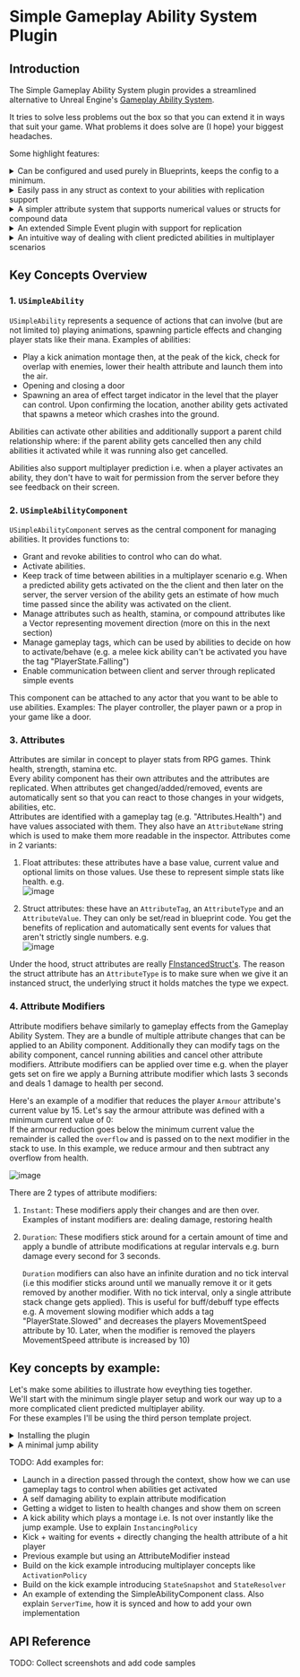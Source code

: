 # Simple Gameplay Ability System Plugin

## Introduction
The Simple Gameplay Ability System plugin provides a streamlined alternative to Unreal Engine's [Gameplay Ability System](https://dev.epicgames.com/documentation/en-us/unreal-engine/gameplay-ability-system-for-unreal-engine).  

It tries to solve less problems out the box so that you can extend it in ways that suit your game. What problems it does solve are (I hope) your biggest headaches.  

Some highlight features:

<details>
	<summary>Can be configured and used purely in Blueprints, keeps the config to a minimum. </summary>
</br>
	
| Ability component setup  | Ability setup | Gameplay effect|
| ------------- | ------------- | -------------|
| ![image](https://github.com/user-attachments/assets/7aff04d1-ae6f-4488-a0c7-04d7498eae51)  | ![image](https://github.com/user-attachments/assets/f81744e5-4222-4930-b245-43ed2441ac34)  | ![image](https://github.com/user-attachments/assets/0cd54c36-e3b6-4054-9a00-f2a9f146035e) |

</details>

<details>
	<summary> Easily pass in any struct as context to your abilities with replication support </summary>
  </br>
	When activating the ability  
	
  ![image](https://github.com/user-attachments/assets/4cc3c77e-f4d7-4f93-96e3-79079efa1af8)  
	
  Within the ability
  ![image](https://github.com/user-attachments/assets/710c4058-8ef7-4794-9b4b-ed81ee6fc87f)

</details>

<details>
	</br>
	<summary> A simpler attribute system that supports numerical values or structs for compound data </summary>
	
![image](https://github.com/user-attachments/assets/8ad445d5-c456-4f06-86c7-f331d729b587)
![image](https://github.com/user-attachments/assets/c61c105d-5ed4-43d4-b378-d5b7e9af4db4)


</details>

<details>
	</br>
	<summary> An extended Simple Event plugin with support for replication </summary>

Read more about [the Simple Event plugin here.](https://github.com/strayTrain/SimpleEventSubsystemPlugin) Simple Gameplay Ability System comes with some built in events like when an attribute changes or an ability ends. A full breakdown of the available events is detailed later.
	
![image](https://github.com/user-attachments/assets/0aa7f42a-939f-4c4c-9a8b-4c0246ea1471)

![image](https://github.com/user-attachments/assets/2db1cecd-b6d1-4842-a0be-56346000d3b1)


</details>

<details>
<summary> An intuitive way of dealing with client predicted abilities in multiplayer scenarios </summary>	
</br>
When using prediction we allow the client to run its own version of the ability as if it had authority while the server also runs the same ability. We define 
structs that keep track of the ability state and when the server and client mismatch, the client corrects their local ability.  
	
</br>
 
![image](https://github.com/user-attachments/assets/baba4c58-c3cb-4be4-b8a9-0e4d8c660ecc)
</details>

## Key Concepts Overview

### 1. `USimpleAbility`
`USimpleAbility` represents a sequence of actions that can involve (but are not limited to) playing animations, spawning particle effects and changing player stats like their mana. Examples of abilities:
- Play a kick animation montage then, at the peak of the kick, check for overlap with enemies, lower their health attribute and launch them into the air.
- Opening and closing a door
- Spawning an area of effect target indicator in the level that the player can control. Upon confirming the location, another ability gets activated that spawns a meteor which crashes into the ground.

Abilities can activate other abilities and additionally support a parent child relationship where: if the parent ability gets cancelled then any child abilities it activated while it was running also get cancelled.  

Abilities also support multiplayer prediction i.e. when a player activates an ability, they don't have to wait for permission from the server before they see feedback on their screen.

### 2. `USimpleAbilityComponent`
`USimpleAbilityComponent` serves as the central component for managing abilities. It provides functions to:
- Grant and revoke abilities to control who can do what.
- Activate abilities.
- Keep track of time between abilities in a multiplayer scenario e.g. When a predicted ability gets activated on the the client and then later on the server, the server version of the ability gets an estimate of how much time passed since the ability was activated on the client.
- Manage attributes such as health, stamina, or compound attributes like a Vector representing movement direction (more on this in the next section)
- Manage gameplay tags, which can be used by abilities to decide on how to activate/behave (e.g. a melee kick ability can't be activated you have the tag "PlayerState.Falling")
- Enable communication between client and server through replicated simple events

This component can be attached to any actor that you want to be able to use abilities. Examples: The player controller, the player pawn or a prop in your game like a door.

### 3. Attributes
Attributes are similar in concept to player stats from RPG games. Think health, strength, stamina etc.  
Every ability component has their own attributes and the attributes are replicated. When attributes get changed/added/removed, events are automatically sent so that you can react to those changes in your widgets, abilities, etc.  
Attributes are identified with a gameplay tag (e.g. "Attributes.Health") and have values associated with them. They also have an `AttributeName` string which is used to make them more readable in the inspector.
Attributes come in 2 variants:
1. Float attributes: these attributes have a base value, current value and optional limits on those values. Use these to represent simple stats like health. e.g.  
  ![image](https://github.com/user-attachments/assets/b8b536bd-d611-4f48-8b2c-91f5610763a1)

2. Struct attributes: these have an `AttributeTag`, an `AttributeType` and an `AttributeValue`. They can only be set/read in blueprint code.
   You get the benefits of replication and automatically sent events for values that aren't strictly single numbers. e.g.  
  ![image](https://github.com/user-attachments/assets/3724a265-eddb-49de-8414-81584a67268a)

Under the hood, struct attributes are really [FInstancedStruct's](https://forums.unrealengine.com/t/can-someone-show-my-how-to-use-finstancedstruct-please/1898788?utm_source=chatgpt.com). The reason the struct attribute has an `AttributeType` is to make sure when we give it an instanced struct, the underlying struct it holds matches the type we expect.

### 4. Attribute Modifiers
Attribute modifiers behave similarly to gameplay effects from the Gameplay Ability System.
They are a bundle of multiple attribute changes that can be applied to an Ability component. Additionally they can modify tags on the ability component, cancel running abilities and cancel other attribute modifiers.
Attribute modifiers can be applied over time e.g. when the player gets set on fire we apply a Burning attribute modifier which lasts 3 seconds and deals 1 damage to health per second.  


Here's an example of a modifier that reduces the player `Armour` attribute's current value by 15. Let's say the armour attribute was defined with a minimum current value of 0:  
If the armour reduction goes below the minimum current value the remainder is called the `overflow` and is passed on to the next modifier in the stack to use.
In this example, we reduce armour and then subtract any overflow from health.  

![image](https://github.com/user-attachments/assets/449f5c55-70c1-4a2b-995d-03cbeb64e94a)

There are 2 types of attribute modifiers:
1. `Instant`: These modifiers apply their changes and are then over. Examples of instant modifiers are: dealing damage, restoring health
2. `Duration`: These modifiers stick around for a certain amount of time and apply a bundle of attribute modifications at regular intervals e.g. burn damage every second for 3 seconds.

   `Duration` modifiers can also have an infinite duration and no tick interval (i.e this modifier sticks around until we manually remove it or it gets removed by another modifier. With no tick interval, only a single attribute stack change gets applied).
   This is useful for buff/debuff type effects e.g. A movement slowing modifier which adds a tag "PlayerState.Slowed" and decreases the players MovementSpeed attribute by 10. Later, when the modifier is removed the players MovementSpeed attribute is increased by 10)

## Key concepts by example:

Let's make some abilities to illustrate how eveything ties together.  
We'll start with the minimum single player setup and work our way up to a more complicated client predicted multiplayer ability.  
For these examples I'll be using the third person template project.

<details>
	<summary>Installing the plugin</summary>
This plugin requires Unreal Engine 5.2 and later to work **(Note from the dev: I still need to test this with 5.5, where `FInstancedStruct` moved from a plugin to being a part of the engine)**

* Download or clone this repository into your Unreal Engine project under your project's Plugins folder, create the Plugins folder if it doesn't exist. (e.g. If your project folder is `C:\Projects\SimpleGASTest` then place SimpleGameplayAvilitySystem in `C:\Projects\SimpleGASTest\Plugins`)  
* Rebuild your project.  
* Enable the plugin in your Unreal Engine project by navigating to Edit > Plugins and searching for "SimpleGameplayAbilitySystem". (it should be enabled by default)
</details>


<details>
<summary>A minimal jump ability</summary>
	
1. Add a SimpleAbilityComponent to the third person pawn  
  ![image](https://github.com/user-attachments/assets/d61498dc-e09b-43e0-a134-5a7e12d73ae4)
2. Create a new SimpleAbility blueprint class and call it GA_Jump. Once you create it take a look at the default variables.  
  For now we only need to give the ability a name tag. I used `Abilities.Jump`  
  ![image](https://github.com/user-attachments/assets/da63f9f8-4ea2-44e3-b842-8a80c001d5ac)
3. Next we add this newly created ability to the list of abilities that our `AbilityComponent` can activate. Select the `AbilityComponent` we added to the player and add an entry under Gameplay Abilities > Granted Abilities
   ![image](https://github.com/user-attachments/assets/6f3fa22e-6aec-4e09-b996-34228109ebb7)
4. In order to use the ability we need to set an `AvatarActor` for the `AbilityComponent`. An `AvatarActor` is the actor who will "execute" the ability. In our case the avatar is the player pawn.
   ![image](https://github.com/user-attachments/assets/6e6f9158-97b8-49ff-a5f8-4f3f2a30cf5d)
5. To activate the ability we simply call:  
  ![image](https://github.com/user-attachments/assets/d66667ad-f963-433b-82cf-40e8d4ee7720)
6. If you try and activate the ability, you'll notice nothing happens. This is because we still need to add logic to GA_Jump. In your GA_Jump ability override the `OnActivate` event like so:
   ![image](https://github.com/user-attachments/assets/b9e6c278-8358-4d25-a90d-013cf8ea5db7)  
  There are 2 nodes of interest here.  
  * `GetAvatarActorAs` is a utility node that casts the avatar actor (which is an `AActor`) to your subclass (in my case a blueprint child called `BP_Player`
  * `EndAbilitySuccess` tells the ability that it has finished running.

If you run the game and press G you'll see that your player will jump.
</details>

TODO: Add examples for: 
* Launch in a direction passed through the context, show how we can use gameplay tags to control when abilities get activated
* A self damaging ability to explain attribute modification
* Getting a widget to listen to health changes and show them on screen
* A kick ability which plays a montage i.e. Is not over instantly like the jump example. Use to explain `InstancingPolicy`
* Kick + waiting for events + directly changing the health attribute of a hit player
* Previous example but using an AttributeModifier instead
* Build on the kick example introducing multiplayer concepts like `ActivationPolicy`
* Build on the kick example introducing `StateSnapshot` and `StateResolver`
* An example of extending the SimpleAbilityComponent class. Also explain `ServerTime`, how it is synced and how to add your own implementation 



## API Reference
TODO: Collect screenshots and add code samples


